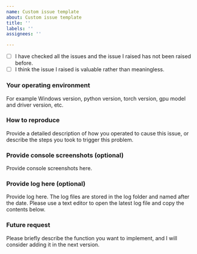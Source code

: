 ```yaml
---
name: Custom issue template
about: Custom issue template
title: ''
labels: ''
assignees: ''

---
```


- [ ] I have checked all the issues and the issue I raised has not been raised before.
- [ ] I think the issue I raised is valuable rather than meaningless.

### Your operating environment
For example Windows version, python version, torch version, gpu model and driver version, etc.

### How to reproduce
Provide a detailed description of how you operated to cause this issue, or describe the steps you took to trigger this problem.

### Provide console screenshots (optional)
Provide console screenshots here.

### Provide log here (optional)
Provide log here. The log files are stored in the log folder and named after the date. Please use a text editor to open the latest log file and copy the contents below.

### Future request
Please briefly describe the function you want to implement, and I will consider adding it in the next version.
